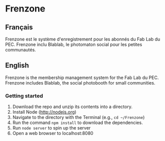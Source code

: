 # Frenzone
## Français
Frenzone est le système d'enregistrement pour les abonnés du Fab Lab du PEC. Frenzone inclu Blablab, le photomaton social pour les petites communautés. 

## English
Frenzone is the membership management system for the Fab Lab du PEC. Frenzone includes Blablab, the social photobooth for small communities.

### Getting started
1. Download the repo and unzip its contents into a directory.
2. Install Node (http://nodejs.org)
3. Navigate to the directory with the Terminal (e.g., `cd ~/Frenzone`)
4. Run the command `npm install` to download the dependencies.
5. Run `node server` to spin up the server
6. Open a web browser to localhost:8080
